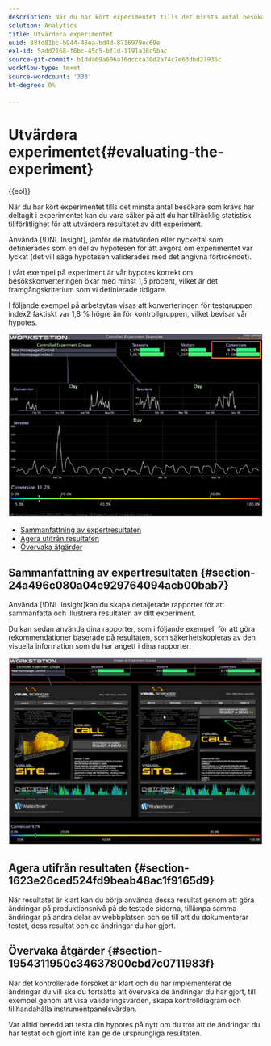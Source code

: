 ```yaml
---
description: När du har kört experimentet tills det minsta antal besökare som krävs har deltagit i experimentet kan du vara säker på att du har tillräcklig statistisk tillförlitlighet för att utvärdera resultatet av ditt experiment.
solution: Analytics
title: Utvärdera experimentet
uuid: 88fd81bc-b944-48ea-bd4d-8716979ec69e
exl-id: 5add2168-f6bc-45c5-bf1d-1191a38c5bac
source-git-commit: b1dda69a606a16dccca30d2a74c7e63dbd27936c
workflow-type: tm+mt
source-wordcount: '333'
ht-degree: 0%

---
```


# Utvärdera experimentet{#evaluating-the-experiment}

{{eol}}

När du har kört experimentet tills det minsta antal besökare som krävs har deltagit i experimentet kan du vara säker på att du har tillräcklig statistisk tillförlitlighet för att utvärdera resultatet av ditt experiment.

Använda [!DNL Insight], jämför de mätvärden eller nyckeltal som definierades som en del av hypotesen för att avgöra om experimentet var lyckat (det vill säga hypotesen validerades med det angivna förtroendet).

I vårt exempel på experiment är vår hypotes korrekt om besökskonverteringen ökar med minst 1,5 procent, vilket är det framgångskriterium som vi definierade tidigare.

I följande exempel på arbetsytan visas att konverteringen för testgruppen index2 faktiskt var 1,8 % högre än för kontrollgruppen, vilket bevisar vår hypotes.

![](assets/experimentresults.png)

* [Sammanfattning av expertresultaten](../../../home/c-undst-ctrld-exp/c-vw-rslts/c-ev-exp.md#section-24a496c080a04e929764094acb00bab7)
* [Agera utifrån resultaten](../../../home/c-undst-ctrld-exp/c-vw-rslts/c-ev-exp.md#section-1623e26ced524fd9beab48ac1f9165d9)
* [Övervaka åtgärder](../../../home/c-undst-ctrld-exp/c-vw-rslts/c-ev-exp.md#section-1954311950c34637800cbd7c0711983f)

## Sammanfattning av expertresultaten {#section-24a496c080a04e929764094acb00bab7}

Använda [!DNL Insight]kan du skapa detaljerade rapporter för att sammanfatta och illustrera resultaten av ditt experiment.

Du kan sedan använda dina rapporter, som i följande exempel, för att göra rekommendationer baserade på resultaten, som säkerhetskopieras av den visuella information som du har angett i dina rapporter:

![](assets/experimentresults2.png)

## Agera utifrån resultaten {#section-1623e26ced524fd9beab48ac1f9165d9}

När resultatet är klart kan du börja använda dessa resultat genom att göra ändringar på produktionsnivå på de testade sidorna, tillämpa samma ändringar på andra delar av webbplatsen och se till att du dokumenterar testet, dess resultat och de ändringar du har gjort.

## Övervaka åtgärder {#section-1954311950c34637800cbd7c0711983f}

När det kontrollerade försöket är klart och du har implementerat de ändringar du vill ska du fortsätta att övervaka de ändringar du har gjort, till exempel genom att visa valideringsvärden, skapa kontrolldiagram och tillhandahålla instrumentpanelsvärden.

Var alltid beredd att testa din hypotes på nytt om du tror att de ändringar du har testat och gjort inte kan ge de ursprungliga resultaten.
